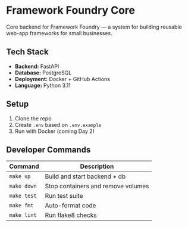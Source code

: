 # Framework Foundry Core

Core backend for Framework Foundry — a system for building reusable web-app frameworks for small businesses.

## Tech Stack
- **Backend:** FastAPI  
- **Database:** PostgreSQL  
- **Deployment:** Docker + GitHub Actions  
- **Language:** Python 3.11

## Setup
1. Clone the repo  
2. Create `.env` based on `.env.example`  
3. Run with Docker (coming Day 2)

## Developer Commands

| Command | Description |
|----------|--------------|
| `make up` | Build and start backend + db |
| `make down` | Stop containers and remove volumes |
| `make test` | Run test suite |
| `make fmt` | Auto-format code |
| `make lint` | Run flake8 checks |

